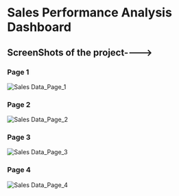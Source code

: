 # Sales Performance Analysis Dashboard

ScreenShots of the project---->
---
### Page 1 
![Sales Data_Page_1](https://github.com/user-attachments/assets/efde2626-175c-42df-8445-6edcf4cb7548)

### Page 2
![Sales Data_Page_2](https://github.com/user-attachments/assets/bde3706b-80e6-4567-ab3e-66d71c343509)

### Page 3
![Sales Data_Page_3](https://github.com/user-attachments/assets/a33965d8-da5c-4ffb-b385-f458da6d626a)

### Page 4
![Sales Data_Page_4](https://github.com/user-attachments/assets/308050a6-d440-4de6-ae5b-a3863efcfea0)

